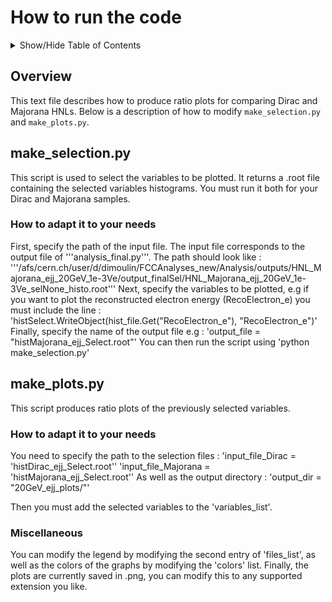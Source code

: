 # How to run the code
<details>
<summary>Show/Hide Table of Contents</summary>

[[_TOC_]]

</details>

## Overview

This text file describes how to produce ratio plots for comparing Dirac and Majorana HNLs.
Below is a description of how to modify `make_selection.py` and `make_plots.py`.

## make_selection.py
This script is used to select the variables to be plotted. It returns a .root file containing the selected variables histograms. You must run it both for your Dirac and Majorana samples. 
### How to adapt it to your needs
First, specify the path of the input file. The input file corresponds to the output file of '''analysis_final.py'''. The path should look like :
'''/afs/cern.ch/user/d/dimoulin/FCCAnalyses_new/Analysis/outputs/HNL_Majorana_ejj_20GeV_1e-3Ve/output_finalSel/HNL_Majorana_ejj_20GeV_1e-3Ve_selNone_histo.root'''
Next, specify the variables to be plotted, e.g if you want to plot the reconstructed electron energy (RecoElectron_e) you must include the line :
'histSelect.WriteObject(hist_file.Get("RecoElectron_e"), "RecoElectron_e")'
Finally, specify the name of the output file e.g : 
'output_file = "histMajorana_ejj_Select.root"'
You can then run the script using 'python make_selection.py'

## make_plots.py
This script produces ratio plots of the previously selected variables.
### How to adapt it to your needs
You need to specify the path to the selection files :
'input_file_Dirac = 'histDirac_ejj_Select.root''
'input_file_Majorana = 'histMajorana_ejj_Select.root''
As well as the output directory : 
'output_dir = "20GeV_ejj_plots/"'

Then you must add the selected variables to the 'variables_list'.

### Miscellaneous
You can modify the legend by modifying the second entry of 'files_list', as well as the colors of the graphs by modifying the 'colors' list. Finally, the plots are currently saved in .png, you can modify this to any supported extension you like.




